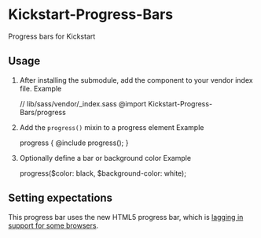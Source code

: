 # Kickstart-Progress-Bars
Progress bars for Kickstart

## Usage
1. After installing the submodule, add the component to your vendor index file.
Example

    // lib/sass/vendor/_index.sass
    @import Kickstart-Progress-Bars/progress

2. Add the `progress()` mixin to a progress element
Example

    progress {
      @include progress();
    }

3. Optionally define a bar or background color
Example

    progress($color: black, $background-color: white);

## Setting expectations

This progress bar uses the new HTML5 progress bar, which is [lagging in support for some browsers](http://css-tricks.com/html5-progress-element/).
